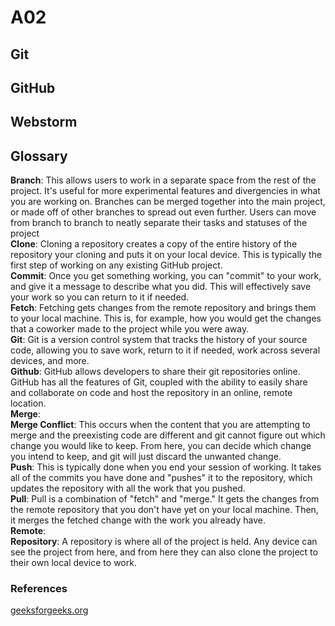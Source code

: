 # A02

## Git

## GitHub

## Webstorm

## Glossary
<strong>Branch</strong>: This allows users to work in a separate space from the rest of the project. It's useful for more experimental features and divergencies in what you are working on. Branches can be merged together into the main project, or made off of other branches to spread out even further. Users can move from branch to branch to neatly separate their tasks and statuses of the project
<br><strong>Clone</strong>: Cloning a repository creates a copy of the entire history of the repository your cloning and puts it on your local device. This is typically the first step of working on any existing GitHub project.
<br><strong>Commit</strong>: Once you get something working, you can "commit" to your work, and give it a message to describe what you did. This will effectively save your work so you can return to it if needed.
<br><strong>Fetch</strong>: Fetching gets changes from the remote repository and brings them to your local machine. This is, for example, how you would get the changes that a coworker made to the project while you were away.
<br><strong>Git</strong>: Git is a version control system that tracks the history of your source code, allowing you to save work, return to it if needed, work across several devices, and more.
<br><strong>Github</strong>: GitHub allows developers to share their git repositories online. GitHub has all the features of Git, coupled with the ability to easily share and collaborate on code and host the repository in an online, remote location.
<br><strong>Merge</strong>:
<br><strong>Merge Conflict</strong>: This occurs when the content that you are attempting to merge and the preexisting code are different and git cannot figure out which change you would like to keep. From here, you can decide which change you intend to keep, and git will just discard the unwanted change.
<br><strong>Push</strong>: This is typically done when you end your session of working. It takes all of the commits you have done and "pushes" it to the repository, which updates the repository with all the work that you pushed.
<br><strong>Pull</strong>: Pull is a combination of "fetch" and "merge." It gets the changes from the remote repository that you don't have yet on your local machine. Then, it merges the fetched change with the work you already have.
<br><strong>Remote</strong>:
<br><strong>Repository</strong>: A repository is where all of the project is held. Any device can see the project from here, and from here they can also clone the project to their own local device to work.

### References
<a href="https://www.geeksforgeeks.org/" target=_blank>geeksforgeeks.org</a>
